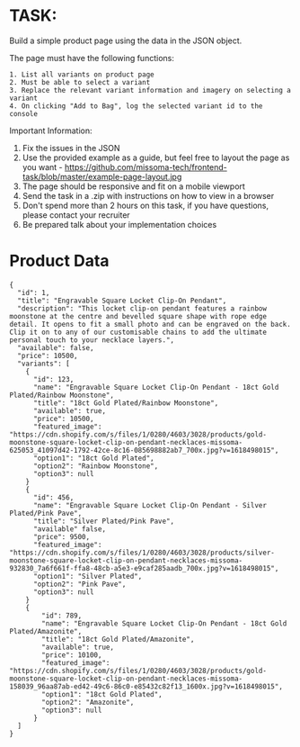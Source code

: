 # TASK:

Build a simple product page using the data in the JSON object.

The page must have the following functions:

    1. List all variants on product page
    2. Must be able to select a variant
    3. Replace the relevant variant information and imagery on selecting a variant
    4. On clicking "Add to Bag", log the selected variant id to the console

Important Information:
1. Fix the issues in the JSON 
2. Use the provided example as a guide, but feel free to layout the page as you want - https://github.com/missoma-tech/frontend-task/blob/master/example-page-layout.jpg
3. The page should be responsive and fit on a mobile viewport
4. Send the task in a .zip with instructions on how to view in a browser
5. Don't spend more than 2 hours on this task, if you have questions, please contact your recruiter
6. Be prepared talk about your implementation choices


# Product Data

```
{
  "id": 1,
  "title": "Engravable Square Locket Clip-On Pendant",
  "description": "This locket clip-on pendant features a rainbow moonstone at the centre and bevelled square shape with rope edge detail. It opens to fit a small photo and can be engraved on the back. Clip it on to any of our customisable chains to add the ultimate personal touch to your necklace layers.",
  "available": false,
  "price": 10500,
  "variants": [
    {
      "id": 123,
      "name": "Engravable Square Locket Clip-On Pendant - 18ct Gold Plated/Rainbow Moonstone",
      "title": "18ct Gold Plated/Rainbow Moonstone",
      "available": true,
      "price": 10500,
      "featured_image": "https://cdn.shopify.com/s/files/1/0280/4603/3028/products/gold-moonstone-square-locket-clip-on-pendant-necklaces-missoma-625053_41097d42-1792-42ce-8c16-085698882ab7_700x.jpg?v=1618498015",
      "option1": "18ct Gold Plated",
      "option2": "Rainbow Moonstone",
      "option3": null
    }
    {
      "id": 456,
      "name": "Engravable Square Locket Clip-On Pendant - Silver Plated/Pink Pave",
      "title": "Silver Plated/Pink Pave",
      "available" false,
      "price": 9500,
      "featured_image": "https://cdn.shopify.com/s/files/1/0280/4603/3028/products/silver-moonstone-square-locket-clip-on-pendant-necklaces-missoma-932830_7a6f661f-ffa8-48cb-a5e3-e9caf285aadb_700x.jpg?v=1618498015",
      "option1": "Silver Plated",
      "option2": "Pink Pave",
      "option3": null
    }
    {
        "id": 789,
        "name": "Engravable Square Locket Clip-On Pendant - 18ct Gold Plated/Amazonite",
        "title": "18ct Gold Plated/Amazonite",
        "available": true,
        "price": 10100,
        "featured_image": "https://cdn.shopify.com/s/files/1/0280/4603/3028/products/gold-moonstone-square-locket-clip-on-pendant-necklaces-missoma-158039_96aa87ab-ed42-49c6-86c0-e85432c82f13_1600x.jpg?v=1618498015",
        "option1": "18ct Gold Plated",
        "option2": "Amazonite",
        "option3": null
      }
  ]
}
```
